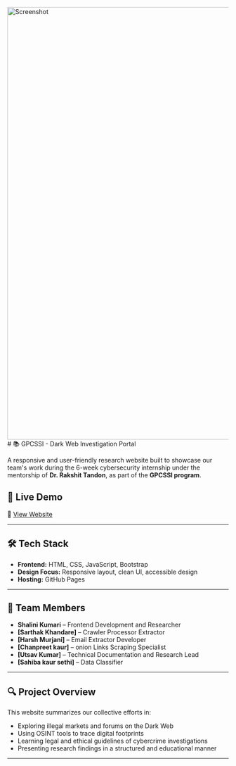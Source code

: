 <img width="1873" height="983" alt="Screenshot" src="https://github.com/user-attachments/assets/c85b62ab-6e49-4c9d-9692-952c3776662f" /># 📚 GPCSSI - Dark Web Investigation Portal

A responsive and user-friendly research website built to showcase our team's work during the 6-week cybersecurity internship under the mentorship of **Dr. Rakshit Tandon**, as part of the **GPCSSI program**.


## 🚀 Live Demo

🔗 [View Website](https://coderjhaji.github.io/GPCSSI-/)

---

## 🛠️ Tech Stack

- **Frontend:** HTML, CSS, JavaScript, Bootstrap
- **Design Focus:** Responsive layout, clean UI, accessible design
- **Hosting:** GitHub Pages

---

## 👥 Team Members

- **Shalini Kumari** – Frontend Development and Researcher
- **[Sarthak Khandare]** – Crawler Processor Extractor  
- **[Harsh Murjani]** – Email Extractor Developer
- **[Chanpreet kaur]** – onion Links Scraping Specialist  
- **[Utsav Kumar]** – Technical Documentation and Research Lead 
- **[Sahiba kaur sethi]** – Data Classifier

---

## 🔍 Project Overview

This website summarizes our collective efforts in:

- Exploring illegal markets and forums on the Dark Web
- Using OSINT tools to trace digital footprints
- Learning legal and ethical guidelines of cybercrime investigations
- Presenting research findings in a structured and educational manner

---




